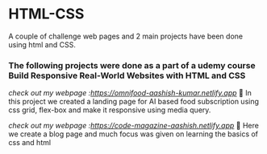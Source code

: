 # HTML-CSS
A couple of challenge web pages and 2 main projects have been done using html and CSS.

### The following projects were done as a part of a udemy course Build Responsive Real-World Websites with HTML and CSS
*check out my webpage :https://omnifood-aashish-kumar.netlify.app*
🎯 In this project we created a landing page for AI based food subscription using css grid, flex-box and make it responsive using media query. 

*check out my webpage :https://code-magazine-aashish.netlify.app*
🎯 Here we create a blog page and much focus was given on learning the basics of css and html
